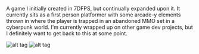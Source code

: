 A game I initially created in 7DFPS, but continually expanded upon it. It currently sits as a first person platformer with some arcade-y elements thrown in where the player is trapped in an abandoned MMO set in a cyberpunk world. I'm currently wrapped up on other game dev projects, but I definitely want to get back to this at some point. 

![alt tag](http://sunil-rao.com/wp-content/uploads/7DFPS-Deer-SS.png)
![alt tag](http://sunil-rao.com/wp-content/uploads/7DFPS-Forest-Level-0-SS.png)
